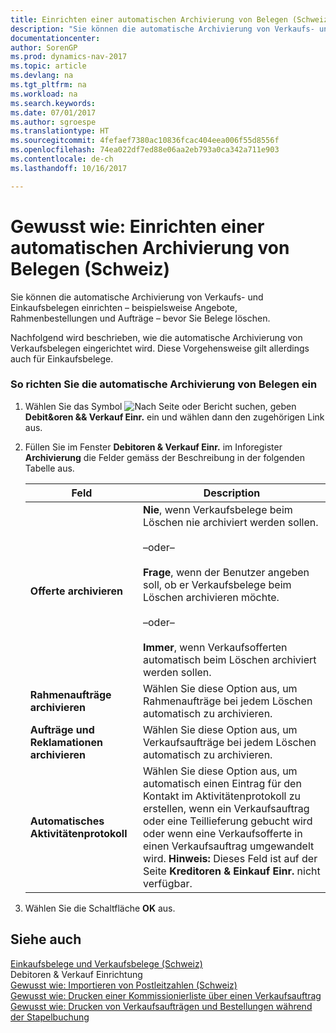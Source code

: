 ```yaml
---
title: Einrichten einer automatischen Archivierung von Belegen (Schweiz)
description: "Sie können die automatische Archivierung von Verkaufs- und Einkaufsbelegen einrichten – beispielsweise Angebote, Rahmenbestellungen und Aufträge – bevor Sie Belege löschen."
documentationcenter: 
author: SorenGP
ms.prod: dynamics-nav-2017
ms.topic: article
ms.devlang: na
ms.tgt_pltfrm: na
ms.workload: na
ms.search.keywords: 
ms.date: 07/01/2017
ms.author: sgroespe
ms.translationtype: HT
ms.sourcegitcommit: 4fefaef7380ac10836fcac404eea006f55d8556f
ms.openlocfilehash: 74ea022df7ed88e06aa2eb793a0ca342a711e903
ms.contentlocale: de-ch
ms.lasthandoff: 10/16/2017

---
```

# <a name="how-to-set-up-automatic-archiving-of-documents-in-switzerland"></a>Gewusst wie: Einrichten einer automatischen Archivierung von Belegen (Schweiz)
Sie können die automatische Archivierung von Verkaufs- und Einkaufsbelegen einrichten – beispielsweise Angebote, Rahmenbestellungen und Aufträge – bevor Sie Belege löschen.  
  
 Nachfolgend wird beschrieben, wie die automatische Archivierung von Verkaufsbelegen eingerichtet wird. Diese Vorgehensweise gilt allerdings auch für Einkaufsbelege.  
  
### <a name="to-set-up-automatic-archiving-of-documents"></a>So richten Sie die automatische Archivierung von Belegen ein  
  
1.  Wählen Sie das Symbol ![Nach Seite oder Bericht suchen](media/ui-search/search_small.png "Symbol Nach Seite oder Bericht suchen"), geben **Debit&oren && Verkauf Einr.** ein und wählen dann den zugehörigen Link aus.  
  
2.  Füllen Sie im Fenster **Debitoren & Verkauf Einr.** im Inforegister **Archivierung** die Felder gemäss der Beschreibung in der folgenden Tabelle aus.  
  
    |Feld|Description|  
    |---------------------------------|---------------------------------------|  
    |**Offerte archivieren**|**Nie**, wenn Verkaufsbelege beim Löschen nie archiviert werden sollen.<br /><br /> –oder–<br /><br /> **Frage**, wenn der Benutzer angeben soll, ob er Verkaufsbelege beim Löschen archivieren möchte.<br /><br /> –oder–<br /><br /> **Immer**, wenn Verkaufsofferten automatisch beim Löschen archiviert werden sollen.|  
    |**Rahmenaufträge archivieren**|Wählen Sie diese Option aus, um Rahmenaufträge bei jedem Löschen automatisch zu archivieren.|  
    |**Aufträge und Reklamationen archivieren**|Wählen Sie diese Option aus, um Verkaufsaufträge bei jedem Löschen automatisch zu archivieren.|  
    |**Automatisches Aktivitätenprotokoll**|Wählen Sie diese Option aus, um automatisch einen Eintrag für den Kontakt im Aktivitätenprotokoll zu erstellen, wenn ein Verkaufsauftrag oder eine Teillieferung gebucht wird oder wenn eine Verkaufsofferte in einen Verkaufsauftrag umgewandelt wird. **Hinweis:** Dieses Feld ist auf der Seite **Kreditoren & Einkauf Einr.** nicht verfügbar.|  
  
3.  Wählen Sie die Schaltfläche **OK** aus.  
  
## <a name="see-also"></a>Siehe auch  
 [Einkaufsbelege und Verkaufsbelege (Schweiz)](swiss-purchase-documents-and-sales-documents.md)   
 Debitoren & Verkauf Einrichtung   
 [Gewusst wie: Importieren von Postleitzahlen (Schweiz)](how-to-import-swiss-post-codes.md)   
 [Gewusst wie: Drucken einer Kommissionierliste über einen Verkaufsauftrag](how-to-print-an-inventory-picking-list-from-a-sales-order.md)   
 [Gewusst wie: Drucken von Verkaufsaufträgen und Bestellungen während der Stapelbuchung](how-to-print-sales-and-purchase-orders-during-batch-posting.md)
